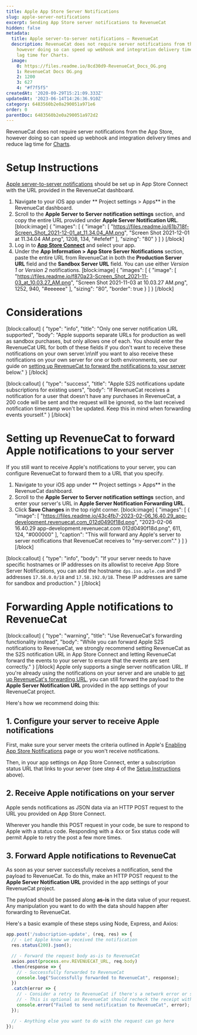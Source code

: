 ```yaml
---
title: Apple App Store Server Notifications
slug: apple-server-notifications
excerpt: Sending App Store server notifications to RevenueCat
hidden: false
metadata:
  title: Apple server-to-server notifications – RevenueCat
  description: RevenueCat does not require server notifications from the App Store,
    however doing so can speed up webhook and integration delivery times and reduce
    lag time for Charts.
  image:
    0: https://files.readme.io/8cd30d9-RevenueCat_Docs_OG.png
    1: RevenueCat Docs OG.png
    2: 1200
    3: 627
    4: "#f7f5f5"
createdAt: '2020-09-29T15:21:09.333Z'
updatedAt: '2023-06-14T14:26:36.910Z'
category: 6483560b2e0a290051a971e6
order: 0
parentDoc: 6483560b2e0a290051a972d2
---
```

RevenueCat does not require server notifications from the App Store, however doing so can speed up webhook and integration delivery times and reduce lag time for [Charts](doc:charts).

# Setup Instructions

[Apple server-to-server notifications](https://developer.apple.com/documentation/storekit/in-app_purchase/enabling_server-to-server_notifications) should be set up in App Store Connect with the URL provided in the RevenueCat dashboard.

1. Navigate to your iOS app under ** Project settings > Apps** in the RevenueCat dashboard.
2. Scroll to the **Apple Server to Server notification settings** section, and copy the entire URL provided under **Apple Server Notification URL**.
[block:image]
{
  "images": [
    {
      "image": [
        "https://files.readme.io/61b718f-Screen_Shot_2021-12-01_at_11.34.04_AM.png",
        "Screen Shot 2021-12-01 at 11.34.04 AM.png",
        1208,
        134,
        "#efefef"
      ],
      "sizing": "80"
    }
  ]
}
[/block]
3. Log in to **[App Store Connect](https://appstoreconnect.apple.com/)** and select your app.
4. Under the **App Information > App Store Server Notifications** section, paste the entire URL from RevenueCat in both the **Production Server URL** field and the **Sandbox Server URL** field. You can use either *Version 1* or *Version 2* notifications.
[block:image]
{
  "images": [
    {
      "image": [
        "https://files.readme.io/f870a23-Screen_Shot_2021-11-03_at_10.03.27_AM.png",
        "Screen Shot 2021-11-03 at 10.03.27 AM.png",
        1252,
        940,
        "#eeeeee"
      ],
      "sizing": "80",
      "border": true
    }
  ]
}
[/block]
# Considerations
[block:callout]
{
  "type": "info",
  "title": "Only one server notification URL supported",
  "body": "Apple supports separate URLs for production as well as sandbox purchases, but only allows one of each. You should enter the RevenueCat URL for both of these fields if you don't want to receive these notifications on your own server.\n\nIf you want to also receive these notifications on your own server for one or both environments, see our guide on [setting up RevenueCat to forward the notifications to your server](doc:apple-server-notifications#setting-up-revenuecat-to-forward-apple-notifications-to-your-server) below."
}
[/block]

[block:callout]
{
  "type": "success",
  "title": "Apple S2S notifications update subscriptions for existing users",
  "body": "If RevenueCat receives a notification for a user that doesn't have any purchases in RevenueCat, a 200 code will be sent and the request will be ignored, so the last received notification timestamp won't be updated. Keep this in mind when forwarding events yourself."
}
[/block]
# Setting up RevenueCat to forward Apple notifications to your server

If you still want to receive Apple's notifications to your server, you can configure RevenueCat to forward them to a URL that you specify.

1. Navigate to your iOS app under ** Project settings > Apps** in the RevenueCat dashboard.
2. Scroll to the **Apple Server to Server notification settings** section, and enter your server's URL in **Apple Server Notification Forwarding URL**.
3. Click **Save Changes** in the top right corner.
[block:image]
{
  "images": [
    {
      "image": [
        "https://files.readme.io/43c4fb7-2023-02-06_16.40.29_app-development.revenuecat.com_012d0490f18d.png",
        "2023-02-06 16.40.29 app-development.revenuecat.com 012d0490f18d.png",
        611,
        124,
        "#000000"
      ],
      "caption": "This will forward any Apple's server to server notifications that RevenueCat receives to \"my-server.com\"."
    }
  ]
}
[/block]

[block:callout]
{
  "type": "info",
  "body": "If your server needs to have specific hostnames or IP addresses on its allowlist to receive App Store Server Notifications, you can add the hostname `dps.iso.aple.com` and IP addresses `17.58.0.0/18` and `17.58.192.0/18`. These IP addresses are same for sandbox and production."
}
[/block]
# Forwarding Apple notifications to RevenueCat
[block:callout]
{
  "type": "warning",
  "title": "Use RevenueCat's forwarding functionality instead",
  "body": "While you can forward Apple S2S notifications to RevenueCat, we strongly recommend setting RevenueCat as the S2S notification URL in App Store Connect and letting RevenueCat forward the events to your server to ensure that the events are sent correctly."
}
[/block]
Apple only supports a single server notification URL. If you're already using the notifications on your server and are unable to [set up RevenueCat's forwarding URL](doc:apple-server-notifications#setting-up-revenuecat-to-forward-apple-notifications-to-your-server), you can still forward the payload to the **Apple Server Notification URL** provided in the app settings of your RevenueCat project. 

Here's how we recommend doing this:

## 1. Configure your server to receive Apple notifications

First, make sure your server meets the criteria outlined in Apple's [Enabling App Store Notifications](https://developer.apple.com/documentation/storekit/in-app_purchase/subscriptions_and_offers/enabling_app_store_server_notifications) page or you won't receive notifications.

Then, in your app settings on App Store Connect, enter a subscription status URL that links to your server (see step 4 of the [Setup Instructions](doc:apple-server-notifications#setup-instructions) above).

## 2. Receive Apple notifications on your server

Apple sends notifications as JSON data via an HTTP POST request to the URL you provided on App Store Connect. 

Wherever you handle this POST request in your code, be sure to respond to Apple with a status code. Responding with a 4xx or 5xx status code will permit Apple to retry the post a few more times.

## 3. Forward Apple notifications to RevenueCat

As soon as your server successfully receives a notification, send the payload to RevenueCat. To do this, make an HTTP POST request to the **Apple Server Notification URL** provided in the app settings of your RevenueCat project. 

The payload should be passed along **as-is** in the data value of your request. Any manipulation you want to do with the data should happen after forwarding to RevenueCat.

Here's a basic example of these steps using Node, Express, and Axios:
```javascript 
app.post('/subscription-update', (req, res) => {
  // - Let Apple know we received the notification
  res.status(200).json();

  // - Forward the request body as-is to RevenueCat
  axios.post(process.env.REVENUECAT_URL, req.body)
  .then(response => {
    // - Successfully forwarded to RevenueCat
    console.log("Successfully forwarded to RevenueCat", response);
  })
  .catch(error => {
    // - Consider a retry to RevenueCat if there's a network error or status code is 5xx
    // - This is optional as RevenueCat should recheck the receipt within a few hours
    console.error("Failed to send notification to RevenueCat", error);
  });

  // - Anything else you want to do with the request can go here
});
```
